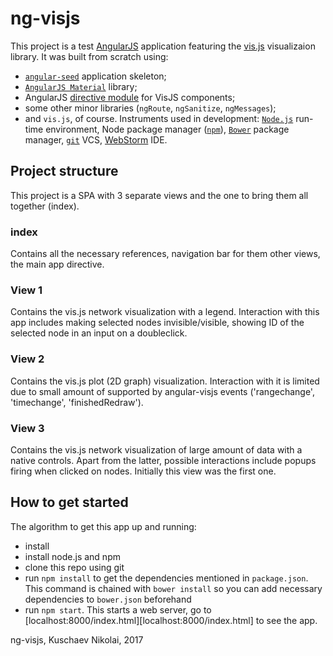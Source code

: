 # ng-visjs

This project is a test [AngularJS][angularjs] application featuring the [vis.js][visjs] visualizaion library.
It was built from scratch using:
* [`angular-seed`][angularseed] application skeleton;
* [`AngularJS Material`][material] library;
* AngularJS [directive module][angvis] for VisJS components;
* some other minor libraries (`ngRoute`, `ngSanitize`, `ngMessages`);
* and `vis.js`, of course.
Instruments used in development: [`Node.js`][node] run-time environment, Node package manager ([`npm`][nodepm]), [`Bower`][bowerpm] package manager, [`git`][gitvcs] VCS, [WebStorm][ws] IDE.

## Project structure

This project is a SPA with 3 separate views and the one to bring them all together (index).

### index

Contains all the necessary references, navigation bar for them other views, the main app directive.

### View 1

Contains the vis.js network visualization with a legend. Interaction with this app includes making selected nodes invisible/visible, showing ID of the selected node in an input on a doubleclick.

### View 2

Contains the vis.js plot (2D graph) visualization. Interaction with it is limited due to small amount of supported by angular-visjs events ('rangechange', 'timechange', 'finishedRedraw').

### View 3

Contains the vis.js network visualization of large amount of data with a native controls. Apart from the latter, possible interactions include popups firing when clicked on nodes. Initially this view was the first one.

## How to get started

The algorithm to get this app up and running:

* install
* install node.js and npm
* clone this repo using git
* run `npm install` to get the dependencies mentioned in `package.json`. This command is chained with `bower install` so you can add necessary dependencies to `bower.json` beforehand
* run `npm start`. This starts a web server, go to [localhost:8000/index.html][localhost:8000/index.html] to see the app.





[angularjs]: https://angularjs.org/
[visjs]: http://visjs.org/
[angularseed]: https://github.com/angular/angular-seed
[material]: https://material.angularjs.org/
[angvis]: https://github.com/visjs/angular-visjs
[node]: https://nodejs.org
[nodepm]: https://www.npmjs.com/
[bowerpm]: http://bower.io/
[gitvcs]: https://git-scm.com/
[ws]: https://www.jetbrains.com/webstorm/



ng-visjs, Kuschaev Nikolai, 2017